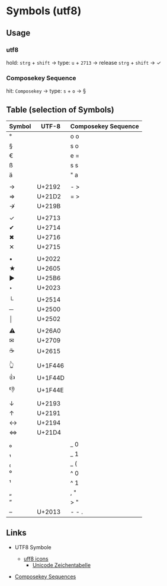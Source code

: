 # Symbols (utf8)

## Usage

### utf8

hold: `strg` + `shift` → type: `u` + `2713` → release `strg` + `shift` → ✓

### Composekey Sequence

hit: `Composekey` → type: `s` + `o` → §

## Table (selection of Symbols)

| Symbol | UTF-8   | Composekey Sequence |
| ---    | ---     | ---                 |
| °      |         | o o                 |
| §      |         | s o                 |
| €      |         | e =                 |
| ß      |         | s s                 |
| ä      |         | " a                 |
|        |         |                     |
| →      | U+2192  | - >                 |
| ⇒      | U+21D2  | = >                 |
| ↛      | U+219B  |                     |
|        |         |                     |
| ✓      | U+2713  |                     |
| ✔      | U+2714  |                     |
| ✖      | U+2716  |                     |
| ✕      | U+2715  |                     |
|        |         |                     |
| •      | U+2022  |                     |
| ★      | U+2605  |                     |
| ▶      | U+25B6  |                     |
| ‣      | U+2023  |                     |
|        |         |                     |
| └      | U+2514  |                     |
| ─      | U+2500  |                     |
| │      | U+2502  |                     |
|        |         |                     |
| ⚠      | U+26A0  |                     |
| ✉      | U+2709  |                     |
| ☕     | U+2615  |                     |
|        |         |                     |
| 👆     | U+1F446 |                     |
| 👍     | U+1F44D |                     |
| 👎     | U+1F44E |                     |
|        |         |                     |
| ↓      | U+2193  |                     |
| ↑      | U+2191  |                     |
| ↔      | U+2194  |                     |
| ⇔      | U+21D4  |                     |
|        |         |                     |
| ₀      |         | _ 0                 |
| ₁      |         | _ 1                 |
| ₍      |         | _ (                 |
| ⁰      |         | ^ 0                 |
| ¹      |         | ^ 1                 |
| „      |         | , "                 |
| ”      |         | > "                 |
| –      | U+2013  | - - .               |

## Links

- UTF8 Symbole
  - [uff8 icons](https://www.utf8icons.com/)
    - [Unicode Zeichentabelle](https://unicode-table.com/de/1F892/)

- [Composekey Sequences](https://math.dartmouth.edu/~sarunas/Linux_Compose_Key_Sequences.html)

